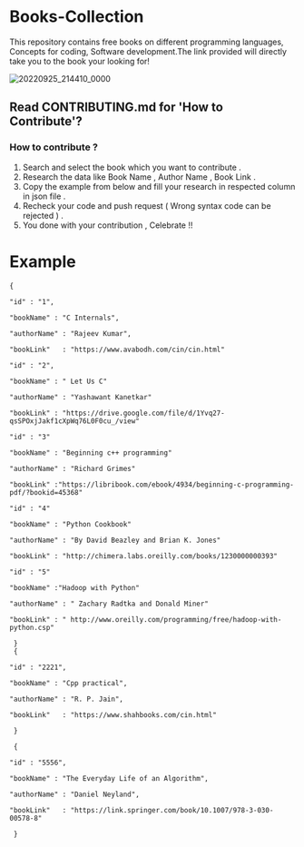 # Books-Collection
This repository contains free books on different programming languages, Concepts for coding, Software development.The link provided will directly take you to the book your looking for!

![20220925_214410_0000](https://user-images.githubusercontent.com/110158865/192154523-abb62827-893d-4577-a6a5-7508b25f8082.png)

## Read CONTRIBUTING.md for 'How to Contribute'?

### How to contribute ?

1. Search and select the book which you want to contribute .
2. Research the data like Book Name , Author Name , Book Link .
3. Copy the example from below and fill your research in respected column in json file .
4. Recheck your code and push request ( Wrong syntax code can be rejected ) .
5. You done with your contribution , Celebrate !! 

 # Example

    {
 
    "id" : "1",
    
    "bookName" : "C Internals",
    
    "authorName" : "Rajeev Kumar",
    
    "bookLink"   : "https://www.avabodh.com/cin/cin.html"
    
    "id" : "2",
    
    "bookName" : " Let Us C"
    
    "authorName" : "Yashawant Kanetkar"
    
    "bookLink" : "https://drive.google.com/file/d/1Yvq27-qsSPOxjJakf1cXpWq76L0F0cu_/view"
    
    "id" : "3"
    
    "bookName" : "Beginning c++ programming"
    
    "authorName" : "Richard Grimes"
    
    "bookLink" :"https://libribook.com/ebook/4934/beginning-c-programming-pdf/?bookid=45368"
    
    "id" : "4"
    
    "bookName" : "Python Cookbook"
    
    "authorName" : "By David Beazley and Brian K. Jones"
    
    "bookLink" : "http://chimera.labs.oreilly.com/books/1230000000393"
    
    "id" : "5"
    
    "bookName" :"Hadoop with Python"
    
    "authorName" : " Zachary Radtka and Donald Miner"
    
    "bookLink" : " http://www.oreilly.com/programming/free/hadoop-with-python.csp"
    
     }
     {
 
    "id" : "2221",
    
    "bookName" : "Cpp practical",
    
    "authorName" : "R. P. Jain",
    
    "bookLink"   : "https://www.shahbooks.com/cin.html"
    
     }

     {
 
    "id" : "5556",
    
    "bookName" : "The Everyday Life of an Algorithm",
    
    "authorName" : "Daniel Neyland",
    
    "bookLink"   : "https://link.springer.com/book/10.1007/978-3-030-00578-8"
    
     }




